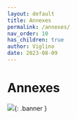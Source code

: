 ```yaml
---
layout: default
title: Annexes
permalink: /annexes/
nav_order: 10
has_children: true
author: Viglino
date: 2023-08-09
---
```

# Annexes

![](/Macarte-MI/assets/banner/fantasy.jpg){: .banner }
